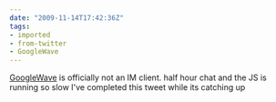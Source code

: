 ```yaml
---
date: "2009-11-14T17:42:36Z"
tags:
- imported
- from-twitter
- GoogleWave
---
```

[GoogleWave](/tags/googlewave) is officially not an IM client. half hour chat and the JS is running so slow I've completed this tweet while its catching up
